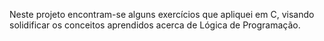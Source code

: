 Neste projeto encontram-se alguns exercícios que apliquei em C, visando solidificar os conceitos aprendidos acerca de Lógica de Programação.